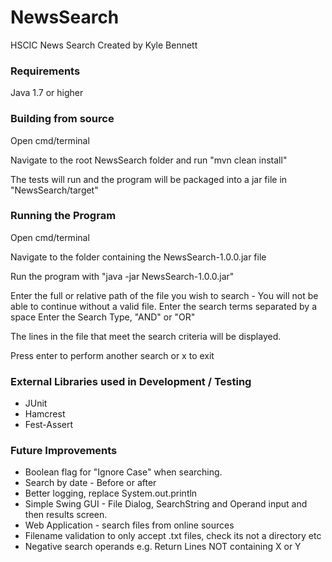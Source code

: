 # NewsSearch
HSCIC News Search
Created by Kyle Bennett

### Requirements
Java 1.7 or higher

### Building from source

Open cmd/terminal

Navigate to the root NewsSearch folder and run "mvn clean install"

The tests will run and the program will be packaged into a jar file in "NewsSearch/target"

### Running the Program

Open cmd/terminal

Navigate to the folder containing the NewsSearch-1.0.0.jar file

Run the program with "java -jar NewsSearch-1.0.0.jar"

Enter the full or relative path of the file you wish to search - You will not be able to continue without a valid file.
Enter the search terms separated by a space
Enter the Search Type, "AND" or "OR"

The lines in the file that meet the search criteria will be displayed.

Press enter to perform another search or x to exit

### External Libraries used in Development / Testing 

* JUnit
* Hamcrest
* Fest-Assert

### Future Improvements

* Boolean flag for "Ignore Case" when searching.
* Search by date - Before or after 
* Better logging, replace System.out.println
* Simple Swing GUI - File Dialog, SearchString and Operand input and then results screen.
* Web Application - search files from online sources
* Filename validation to only accept .txt files, check its not a directory etc
* Negative search operands e.g. Return Lines NOT containing X or Y 
